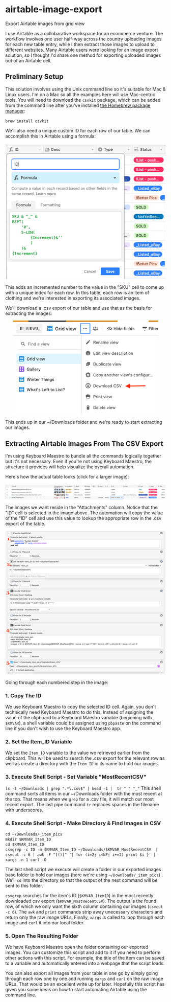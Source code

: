 # airtable-image-export
Export Airtable images from grid view


I use Airtable as a collobarative workspace for an ecommerce venture. The workflow involves one user half-way across the country uploading images for each new table entry, while I then extract those images to upload to different websites. Many Airtable users were looking for an image export solution, so I thought I'd share one method for exporting uploaded images out of an Airtable cell.

## Preliminary Setup
This solution involves using the Unix command line so it's suitable for Mac & Linux users. I'm on a Mac so all the examples here will use Mac-centric tools. You will need to download the `csvkit` package, which can be added from the command line after you've installed [the Homebrew package manager](https://brew.sh/):

`brew install csvkit`

We'll also need a unique custom ID for each row of our table. We can accomplish this in Airtable using a formula:

<p align="center">
  <img src="https://github.com/geopor/airtable-image-export/blob/main/Airtable-Create_Unique_ItemID.png">
</p>

This adds an incremented number to the value in the "SKU" cell to come up with a unique index for each row. In this table, each row is an item of clothing and we're interested in exporting its associated images.

We'll download a .csv export of our table and use that as the basis for extracting the images:

<p align="center">
  <img src="https://github.com/geopor/airtable-image-export/blob/main/Airtable-Export_to_CSV.png">
</p>

This ends up in our ~/Downloads folder and we're ready to start extracting our images.

## Extracting Airtable Images From The CSV Export

I'm using Keyboard Maestro to bundle all the commands logically together but it's not necessary. Even if you're not using Keyboard Maestro, the structure it provides will help visualize the overall automation.

Here's how the actual table looks (click for a larger image):

<p align="center">
  <img src="https://github.com/geopor/airtable-image-export/blob/main/Airtable-Grid_View.png">
</p>

The images we want reside in the "Attachments" column. Notice that the "ID" cell is selected in the image above. The automation will copy the value of the "ID" cell and use this value to lookup the appropriate row in the .csv export of the table.

<p align="center">
  <img src="https://github.com/geopor/airtable-image-export/blob/main/Airtable-Keyboard_Maestro_Script.png">
</p>

Going through each numbered step in the image:

### 1. Copy The ID
We use Keyboard Maestro to copy the selected ID cell. Again, you don't technically need Keyboard Maestro to do this. Instead of assigning the value of the clipboard to a Keyboard Maestro variable (beginning with `$KMVAR`), a shell variable could be assigned using `pbpaste` on the command line if you don't wish to use the Keyboard Maestro app.

### 2. Set the Item_ID Variable
We set the `Item_ID` variable to the value we retrieved earlier from the clipboard. This will be used to search the .csv export for the relevant row as well as create a directory with the `Item_ID` in its name to hold our images.

### 3. Execute Shell Script - Set Variable "MostRecentCSV"
`ls -t ~/Downloads | grep ".*\.csv$" | head -1 |  tr " " "_"`
This shell command sorts all items in our ~/Downloads folder with the most recent at the top. That means when we `grep` for a .csv file, it will match our most recent export. The last pipe command `tr` replaces spaces in the filename with underscores.

### 4. Execute Shell Script - Make Directory & Find Images in CSV
```
cd ~/Downloads/_item_pics
mkdir $KMVAR_Item_ID
cd $KMVAR_Item_ID
csvgrep -c ID -m $KMVAR_Item_ID ~/Downloads/$KMVAR_MostRecentCSV  | csvcut -c 6 | awk -F "[()]" '{ for (i=2; i<NF; i+=2) print $i }' | xargs -n 1 curl -O 
```
The last shell script we execute will create a folder in our exported images base folder to hold our images (here we're using `~/Downloads/_item_pics`) . We'll `cd` into the directory so that the output of the next command will be sent to this folder.

`csvgrep` searches for the item's ID (`$KMVAR_ItemID`) in the most recently downloaded csv export (`$KMVAR_MostRecentCSV`). The output is the found row, of which we only want the sixth column containing our images (`csvcut -c 6`). The `awk` and `print` commands strip away unecessary characters and return only the raw image URLs. Finally, `xargs` is called to loop through each image and `curl` it into our local folder.

### 5. Open The Resulting Folder
We have Keyboard Maestro open the folder containing our exported images. You can customize this script and add to it if you need to perform other actions with this script. For example, the title of the item can be saved to a variable and automatically entered into a webpage that the script loads. 

You can also export all images from your table in one go by simply going through each row one by one and running `xargs` and `curl` on the raw image URLs. That would be an excellent write up for later. Hopefully this script has given you some ideas on how to start automating Airtable using the command line.
